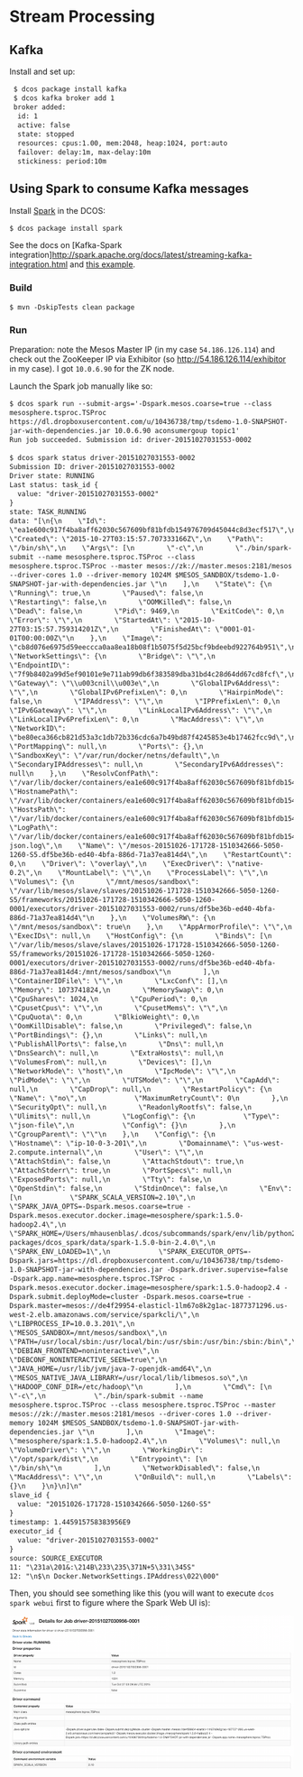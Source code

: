 # Stream Processing

## Kafka

Install and set up:

     $ dcos package install kafka
     $ dcos kafka broker add 1
     broker added:
      id: 1
      active: false
      state: stopped
      resources: cpus:1.00, mem:2048, heap:1024, port:auto
      failover: delay:1m, max-delay:10m
      stickiness: period:10m

## Using Spark to consume Kafka messages

Install [Spark](https://docs.mesosphere.com/services/spark/) in the DCOS:

    $ dcos package install spark

See the docs on [Kafka-Spark integration]http://spark.apache.org/docs/latest/streaming-kafka-integration.html and [this example](https://github.com/apache/spark/blob/master/examples/src/main/scala/org/apache/spark/examples/streaming/KafkaWordCount.scala).


### Build

    $ mvn -DskipTests clean package

### Run

Preparation: note the Mesos Master IP (in my case `54.186.126.114`) and check out the ZooKeeper IP via Exhibitor (so http://54.186.126.114/exhibitor in my case). I got `10.0.6.90` for the ZK node.

Launch the Spark job manually like so:

    $ dcos spark run --submit-args='-Dspark.mesos.coarse=true --class mesosphere.tsproc.TSProc https://dl.dropboxusercontent.com/u/10436738/tmp/tsdemo-1.0-SNAPSHOT-jar-with-dependencies.jar 10.0.6.90 aconsumergoup topic1'
    Run job succeeded. Submission id: driver-20151027031553-0002
    
    $ dcos spark status driver-20151027031553-0002
    Submission ID: driver-20151027031553-0002
    Driver state: RUNNING
    Last status: task_id {
      value: "driver-20151027031553-0002"
    }
    state: TASK_RUNNING
    data: "[\n{\n    \"Id\": \"ea1e600c917f4ba8aff62030c567609bf81bfdb154976709d45044c8d3ecf517\",\n    \"Created\": \"2015-10-27T03:15:57.707333166Z\",\n    \"Path\": \"/bin/sh\",\n    \"Args\": [\n        \"-c\",\n        \"./bin/spark-submit --name mesosphere.tsproc.TSProc --class mesosphere.tsproc.TSProc --master mesos://zk://master.mesos:2181/mesos --driver-cores 1.0 --driver-memory 1024M $MESOS_SANDBOX/tsdemo-1.0-SNAPSHOT-jar-with-dependencies.jar \"\n    ],\n    \"State\": {\n        \"Running\": true,\n        \"Paused\": false,\n        \"Restarting\": false,\n        \"OOMKilled\": false,\n        \"Dead\": false,\n        \"Pid\": 9469,\n        \"ExitCode\": 0,\n        \"Error\": \"\",\n        \"StartedAt\": \"2015-10-27T03:15:57.759314201Z\",\n        \"FinishedAt\": \"0001-01-01T00:00:00Z\"\n    },\n    \"Image\": \"cb8d076e6975d59eeccca0aa8ea18b08f1b5075f5d25bcf9bdeebd922764b951\",\n    \"NetworkSettings\": {\n        \"Bridge\": \"\",\n        \"EndpointID\": \"7f9b8402a99d5ef90101e9e711ab99db6f383589dba31bd4c28d64dd67cd8fcf\",\n        \"Gateway\": \"\\u003cnil\\u003e\",\n        \"GlobalIPv6Address\": \"\",\n        \"GlobalIPv6PrefixLen\": 0,\n        \"HairpinMode\": false,\n        \"IPAddress\": \"\",\n        \"IPPrefixLen\": 0,\n        \"IPv6Gateway\": \"\",\n        \"LinkLocalIPv6Address\": \"\",\n        \"LinkLocalIPv6PrefixLen\": 0,\n        \"MacAddress\": \"\",\n        \"NetworkID\": \"be80eca366cb821d53a3c1db72b336cdc6a7b49bd87f4245853e4b17462fcc9d\",\n        \"PortMapping\": null,\n        \"Ports\": {},\n        \"SandboxKey\": \"/var/run/docker/netns/default\",\n        \"SecondaryIPAddresses\": null,\n        \"SecondaryIPv6Addresses\": null\n    },\n    \"ResolvConfPath\": \"/var/lib/docker/containers/ea1e600c917f4ba8aff62030c567609bf81bfdb154976709d45044c8d3ecf517/resolv.conf\",\n    \"HostnamePath\": \"/var/lib/docker/containers/ea1e600c917f4ba8aff62030c567609bf81bfdb154976709d45044c8d3ecf517/hostname\",\n    \"HostsPath\": \"/var/lib/docker/containers/ea1e600c917f4ba8aff62030c567609bf81bfdb154976709d45044c8d3ecf517/hosts\",\n    \"LogPath\": \"/var/lib/docker/containers/ea1e600c917f4ba8aff62030c567609bf81bfdb154976709d45044c8d3ecf517/ea1e600c917f4ba8aff62030c567609bf81bfdb154976709d45044c8d3ecf517-json.log\",\n    \"Name\": \"/mesos-20151026-171728-1510342666-5050-1260-S5.df5be36b-ed40-4bfa-886d-71a37ea814d4\",\n    \"RestartCount\": 0,\n    \"Driver\": \"overlay\",\n    \"ExecDriver\": \"native-0.2\",\n    \"MountLabel\": \"\",\n    \"ProcessLabel\": \"\",\n    \"Volumes\": {\n        \"/mnt/mesos/sandbox\": \"/var/lib/mesos/slave/slaves/20151026-171728-1510342666-5050-1260-S5/frameworks/20151026-171728-1510342666-5050-1260-0001/executors/driver-20151027031553-0002/runs/df5be36b-ed40-4bfa-886d-71a37ea814d4\"\n    },\n    \"VolumesRW\": {\n        \"/mnt/mesos/sandbox\": true\n    },\n    \"AppArmorProfile\": \"\",\n    \"ExecIDs\": null,\n    \"HostConfig\": {\n        \"Binds\": [\n            \"/var/lib/mesos/slave/slaves/20151026-171728-1510342666-5050-1260-S5/frameworks/20151026-171728-1510342666-5050-1260-0001/executors/driver-20151027031553-0002/runs/df5be36b-ed40-4bfa-886d-71a37ea814d4:/mnt/mesos/sandbox\"\n        ],\n        \"ContainerIDFile\": \"\",\n        \"LxcConf\": [],\n        \"Memory\": 1073741824,\n        \"MemorySwap\": 0,\n        \"CpuShares\": 1024,\n        \"CpuPeriod\": 0,\n        \"CpusetCpus\": \"\",\n        \"CpusetMems\": \"\",\n        \"CpuQuota\": 0,\n        \"BlkioWeight\": 0,\n        \"OomKillDisable\": false,\n        \"Privileged\": false,\n        \"PortBindings\": {},\n        \"Links\": null,\n        \"PublishAllPorts\": false,\n        \"Dns\": null,\n        \"DnsSearch\": null,\n        \"ExtraHosts\": null,\n        \"VolumesFrom\": null,\n        \"Devices\": [],\n        \"NetworkMode\": \"host\",\n        \"IpcMode\": \"\",\n        \"PidMode\": \"\",\n        \"UTSMode\": \"\",\n        \"CapAdd\": null,\n        \"CapDrop\": null,\n        \"RestartPolicy\": {\n            \"Name\": \"no\",\n            \"MaximumRetryCount\": 0\n        },\n        \"SecurityOpt\": null,\n        \"ReadonlyRootfs\": false,\n        \"Ulimits\": null,\n        \"LogConfig\": {\n            \"Type\": \"json-file\",\n            \"Config\": {}\n        },\n        \"CgroupParent\": \"\"\n    },\n    \"Config\": {\n        \"Hostname\": \"ip-10-0-3-201\",\n        \"Domainname\": \"us-west-2.compute.internal\",\n        \"User\": \"\",\n        \"AttachStdin\": false,\n        \"AttachStdout\": true,\n        \"AttachStderr\": true,\n        \"PortSpecs\": null,\n        \"ExposedPorts\": null,\n        \"Tty\": false,\n        \"OpenStdin\": false,\n        \"StdinOnce\": false,\n        \"Env\": [\n            \"SPARK_SCALA_VERSION=2.10\",\n            \"SPARK_JAVA_OPTS=-Dspark.mesos.coarse=true -Dspark.mesos.executor.docker.image=mesosphere/spark:1.5.0-hadoop2.4\",\n            \"SPARK_HOME=/Users/mhausenblas/.dcos/subcommands/spark/env/lib/python2.7/site-packages/dcos_spark/data/spark-1.5.0-bin-2.4.0\",\n            \"SPARK_ENV_LOADED=1\",\n            \"SPARK_EXECUTOR_OPTS=-Dspark.jars=https://dl.dropboxusercontent.com/u/10436738/tmp/tsdemo-1.0-SNAPSHOT-jar-with-dependencies.jar -Dspark.driver.supervise=false -Dspark.app.name=mesosphere.tsproc.TSProc -Dspark.mesos.executor.docker.image=mesosphere/spark:1.5.0-hadoop2.4 -Dspark.submit.deployMode=cluster -Dspark.mesos.coarse=true -Dspark.master=mesos://de4f29954-elasticl-1lm67o8k2g1ac-1877371296.us-west-2.elb.amazonaws.com/service/sparkcli/\",\n            \"LIBPROCESS_IP=10.0.3.201\",\n            \"MESOS_SANDBOX=/mnt/mesos/sandbox\",\n            \"PATH=/usr/local/sbin:/usr/local/bin:/usr/sbin:/usr/bin:/sbin:/bin\",\n            \"DEBIAN_FRONTEND=noninteractive\",\n            \"DEBCONF_NONINTERACTIVE_SEEN=true\",\n            \"JAVA_HOME=/usr/lib/jvm/java-7-openjdk-amd64\",\n            \"MESOS_NATIVE_JAVA_LIBRARY=/usr/local/lib/libmesos.so\",\n            \"HADOOP_CONF_DIR=/etc/hadoop\"\n        ],\n        \"Cmd\": [\n            \"-c\",\n            \"./bin/spark-submit --name mesosphere.tsproc.TSProc --class mesosphere.tsproc.TSProc --master mesos://zk://master.mesos:2181/mesos --driver-cores 1.0 --driver-memory 1024M $MESOS_SANDBOX/tsdemo-1.0-SNAPSHOT-jar-with-dependencies.jar \"\n        ],\n        \"Image\": \"mesosphere/spark:1.5.0-hadoop2.4\",\n        \"Volumes\": null,\n        \"VolumeDriver\": \"\",\n        \"WorkingDir\": \"/opt/spark/dist\",\n        \"Entrypoint\": [\n            \"/bin/sh\"\n        ],\n        \"NetworkDisabled\": false,\n        \"MacAddress\": \"\",\n        \"OnBuild\": null,\n        \"Labels\": {}\n    }\n}\n]\n"
    slave_id {
      value: "20151026-171728-1510342666-5050-1260-S5"
    }
    timestamp: 1.445915758383956E9
    executor_id {
      value: "driver-20151027031553-0002"
    }
    source: SOURCE_EXECUTOR
    11: "\231a\201&:\214B\233\235\371N+5\331\345S"
    12: "\n$\n Docker.NetworkSettings.IPAddress\022\000"

Then, you should see something like this (you will want to execute `dcos spark webui` first to figure where the Spark Web UI is):

![Spark Submission](../img/spark-submission.png)